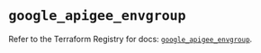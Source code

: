 # `google_apigee_envgroup`

Refer to the Terraform Registry for docs: [`google_apigee_envgroup`](https://registry.terraform.io/providers/drfaust92/google/4.16.4/docs/resources/apigee_envgroup).
